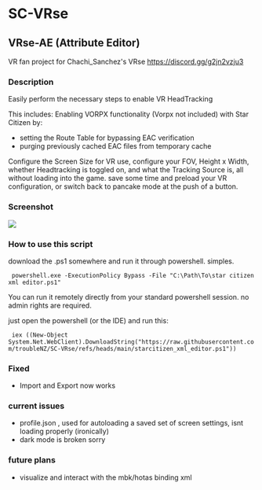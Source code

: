 # SC-VRse
## VRse-AE (Attribute Editor)

VR fan project for
Chachi_Sanchez's VRse
https://discord.gg/g2jn2vzju3

### Description
Easily perform the necessary steps to enable VR HeadTracking 

This includes:
Enabling VORPX functionality (Vorpx not included) with Star Citizen by:
- setting the Route Table for bypassing EAC verification
- purging previously cached EAC files from temporary cache

Configure the Screen Size for VR use, configure your FOV, Height x Width, whether Headtracking is toggled on, and what the Tracking Source is, all without loading into the game.
save some time and preload your VR configuration, or switch back to pancake mode at the push of a button.


### Screenshot
![](https://media.discordapp.net/attachments/1037213809800122470/1347424143712194590/Screenshot_2025-03-07_172156.png?ex=67d1b4c5&is=67d06345&hm=f5bd4f0cc35705d2ed1805e3fbf9ffd5ac17aad3d851463ec1f7f692eb013730)


### How to use this script

download the .ps1 somewhere and run it through powershell. simples.

` powershell.exe -ExecutionPolicy Bypass -File "C:\Path\To\star citizen xml editor.ps1"`

You can run it remotely directly from your standard powershell session. no admin rights are required.

just open the powershell (or the IDE) and run this:

` iex ((New-Object System.Net.WebClient).DownloadString("https://raw.githubusercontent.com/troubleNZ/SC-VRse/refs/heads/main/starcitizen_xml_editor.ps1"))`

### Fixed
- Import and Export now works

### current issues

- profile.json , used for autoloading a saved set of screen settings, isnt loading properly (ironically) 
- dark mode is broken sorry

### future plans
- visualize and interact with the mbk/hotas binding xml
